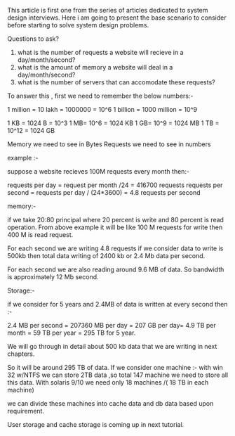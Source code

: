 This article is first one from the series of articles dedicated to system design interviews. Here i am going to present the base scenario to consider before starting to solve system design problems.

Questions to ask?

1) what is the number of requests a website will recieve in a day/month/second?
2) what is the amount of memory a website will deal in a day/month/second?
3) what is the number of servers that can accomodate these requests?

To answer this , first we need to remember the below numbers:-

1 million = 10 lakh = 1000000 = 10^6
1 billion = 1000 million = 10^9

1 KB = 1024 B = 10^3
1 MB= 10^6 = 1024 KB
1 GB= 10^9 = 1024 MB
1 TB = 10^12 = 1024 GB

Memory we need to see in Bytes
Requests we need to see in numbers

example :-

suppose a website recieves 100M requests every month then:-

requests per day = request per month /24 = 416700 requests
requests per second = requests per day / (24*3600) = 4.8 requests per second

memory:-

if we take 20:80 principal where 20 percent is write and 80 percent is read operation. From above example it will be like 100 M requests for write then 400 M is read request.

For each second we are writing 4.8 requests if we consider data to write is 500kb then total data writing of 2400 kb or 2.4 Mb data per second.

For each second we are also reading around 9.6 MB of data. So bandwidth is approximately 12 Mb second.

Storage:-

if we consider for 5 years and 2.4MB of data is written at every second then :-

2.4 MB per second = 207360 MB per day = 207 GB per day= 4.9 TB per month = 59 TB per year = 295 TB for 5 year.

We will go through in detail about 500 kb data that we are writing in next chapters.

So it will be around 295 TB of data. If we consider one machine :-
with win 32 w/NTFS we can store 2TB data ,so total 147 machine we need to store all this data.
With solaris 9/10 we need only 18 machines /( 18 TB in each machine)

we can divide these machines into cache data and db data based upon requirement.

User storage and cache storage is coming up in next tutorial.
